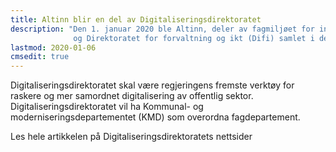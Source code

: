 ```yaml
---
title: Altinn blir en del av Digitaliseringsdirektoratet
description: "Den 1. januar 2020 ble Altinn, deler av fagmiljøet for informasjonsforvaltning i Brønnøysundregistrene
              og Direktoratet for forvaltning og ikt (Difi) samlet i det nye Digitaliseringsdirektoratet."
lastmod: 2020-01-06
cmsedit: true
---
```


Digitaliseringsdirektoratet skal være regjeringens fremste verktøy for raskere og mer samordnet digitalisering av offentlig sektor.
Digitaliseringsdirektoratet vil ha Kommunal- og moderniseringsdepartementet (KMD) som overordna fagdepartement.

Les hele artikkelen på Digitaliseringsdirektoratets nettsider